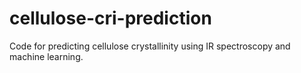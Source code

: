 # cellulose-cri-prediction
Code for predicting cellulose crystallinity using IR spectroscopy and machine learning.
